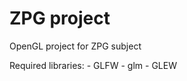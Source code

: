 # ZPG project

OpenGL project for ZPG subject

Required libraries:
    - GLFW
    - glm
    - GLEW

